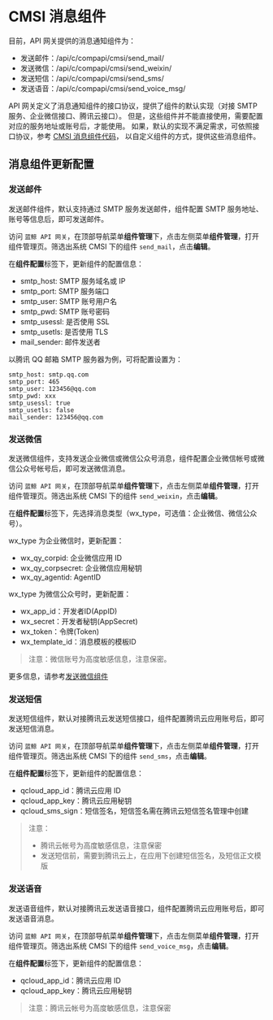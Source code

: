 # CMSI 消息组件

目前，API 网关提供的消息通知组件为：
- 发送邮件：/api/c/compapi/cmsi/send_mail/
- 发送微信：/api/c/compapi/cmsi/send_weixin/
- 发送短信：/api/c/compapi/cmsi/send_sms/
- 发送语音：/api/c/compapi/cmsi/send_voice_msg/

API 网关定义了消息通知组件的接口协议，提供了组件的默认实现（对接 SMTP 服务、企业微信接口、腾讯云接口）。
但是，这些组件并不能直接使用，需要配置对应的服务地址或账号后，才能使用。
如果，默认的实现不满足需求，可依照接口协议，参考 [CMSI 消息组件代码](https://github.com/Tencent/bk-PaaS/tree/develop/paas2/esb/components/generic/templates/cmsi)，
以自定义组件的方式，提供这些消息组件。

## 消息组件更新配置

### 发送邮件

发送邮件组件，默认支持通过 SMTP 服务发送邮件，组件配置 SMTP 服务地址、账号等信息后，即可发送邮件。

访问 `蓝鲸 API 网关`，在顶部导航菜单**组件管理**下，点击左侧菜单**组件管理**，打开组件管理页。筛选出系统 CMSI 下的组件 `send_mail`，点击**编辑**。

在**组件配置**标签下，更新组件的配置信息：
- smtp_host: SMTP 服务域名或 IP
- smtp_port: SMTP 服务端口
- smtp_user: SMTP 账号用户名
- smtp_pwd: SMTP 账号密码
- smtp_usessl: 是否使用 SSL
- smtp_usetls: 是否使用 TLS
- mail_sender: 邮件发送者

以腾讯 QQ 邮箱 SMTP 服务器为例，可将配置设置为：
```
smtp_host: smtp.qq.com
smtp_port: 465
smtp_user: 123456@qq.com
smtp_pwd: xxx
smtp_usessl: true
smtp_usetls: false
mail_sender: 123456@qq.com
```

### 发送微信

发送微信组件，支持发送企业微信或微信公众号消息，组件配置企业微信帐号或微信公众号帐号后，即可发送微信消息。

访问 `蓝鲸 API 网关`，在顶部导航菜单**组件管理**下，点击左侧菜单**组件管理**，打开组件管理页。筛选出系统 CMSI 下的组件 `send_weixin`，点击**编辑**。

在**组件配置**标签下，先选择消息类型（wx_type，可选值：企业微信、微信公众号）。

wx_type 为企业微信时，更新配置：
- wx_qy_corpid: 企业微信应用 ID
- wx_qy_corpsecret: 企业微信应用秘钥
- wx_qy_agentid: AgentID

wx_type 为微信公众号时，更新配置：
- wx_app_id：开发者ID(AppID)
- wx_secret：开发者秘钥(AppSecret)
- wx_token：令牌(Token)
- wx_template_id：消息模板的模板ID

> 注意：微信账号为高度敏感信息，注意保密。

更多信息，请参考[发送微信组件](./send-weixin.md)

### 发送短信

发送短信组件，默认对接腾讯云发送短信接口，组件配置腾讯云应用账号后，即可发送短信消息。

访问 `蓝鲸 API 网关`，在顶部导航菜单**组件管理**下，点击左侧菜单**组件管理**，打开组件管理页。筛选出系统 CMSI 下的组件 `send_sms`，点击**编辑**。

在**组件配置**标签下，更新组件的配置信息：
- qcloud_app_id：腾讯云应用 ID
- qcloud_app_key：腾讯云应用秘钥
- qcloud_sms_sign：短信签名，短信签名需在腾讯云短信签名管理中创建

> 注意：
> - 腾讯云帐号为高度敏感信息，注意保密
> - 发送短信前，需要到腾讯云上，在应用下创建短信签名，及短信正文模版

### 发送语音

发送语音组件，默认对接腾讯云发送语音接口，组件配置腾讯云应用账号后，即可发送语音消息。

访问 `蓝鲸 API 网关`，在顶部导航菜单**组件管理**下，点击左侧菜单**组件管理**，打开组件管理页。筛选出系统 CMSI 下的组件 `send_voice_msg`，点击**编辑**。

在**组件配置**标签下，更新组件的配置信息：
- qcloud_app_id：腾讯云应用 ID
- qcloud_app_key：腾讯云应用秘钥

> 注意：腾讯云帐号为高度敏感信息，注意保密
